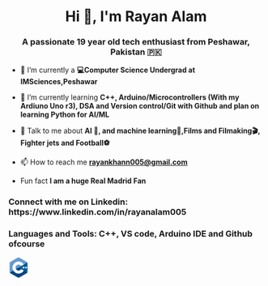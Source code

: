 <h1 align="center">Hi 👋, I'm Rayan Alam</h1>
<h3 align="center">A passionate 19 year old tech enthusiast from Peshawar, Pakistan 🇵🇰</h3>

- 🔭 I’m currently a **💻Computer Science Undergrad at IMSciences,Peshawar**

- 🌱 I’m currently learning **C++, Arduino/Microcontrollers (With my Ardiuno Uno r3), DSA and Version control/Git with Github and plan on learning Python for AI/ML**

- 💬 Talk to me about **AI 🤖, and machine learning🧠,Films and Filmaking🎬, Fighter jets and Football⚽**

- 📫 How to reach me **rayankhann005@gmail.com**

-  Fun fact **I am a huge Real Madrid Fan**

<h3 align="left">Connect with me on Linkedin: https://www.linkedin.com/in/rayanalam005</h3>
<p align="left">
</p>

<h3 align="left">Languages and Tools: C++, VS code, Arduino IDE and Github ofcourse </h3>
<p align="left"> <a href="https://www.w3schools.com/cpp/" target="_blank" rel="noreferrer"> <img src="https://raw.githubusercontent.com/devicons/devicon/master/icons/cplusplus/cplusplus-original.svg" alt="cplusplus" width="40" height="40"/> </a> </p>


